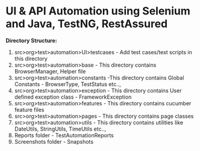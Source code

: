 # UI & API Automation using Selenium and Java, TestNG, RestAssured


**Directory Structure:**

1. src>org>test>automation>UI>testcases - Add test cases/test scripts in this directory
2.  src>org>test>automation>base - This directory contains BrowserManager, Helper file
3.  src>org>test>automation>constants  -This directory contains Global Constants - BrowserType, TestStatus etc..,
4.  src>org>test>automation>exception - This directory contains User defined exception class - FrameworkException
5.  src>org>test>automation>features - This directory contains cucumber feature files
6.  src>org>test>automation>pages - This directory contains page classes
7.  src>org>test>automation>utils - This directory contains utilities like DateUtils, StringUtils, TimeUtils etc..,
8. Reports folder - TestAutomationReports
9. Screenshots folder - Snapshots
